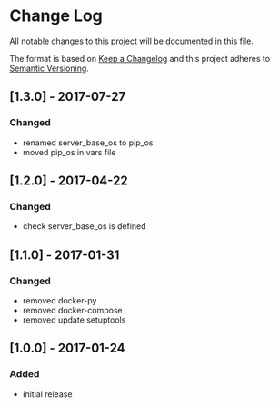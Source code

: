 # Change Log
All notable changes to this project will be documented in this file.

The format is based on [Keep a Changelog](http://keepachangelog.com/) 
and this project adheres to [Semantic Versioning](http://semver.org/).


## [1.3.0] - 2017-07-27
### Changed
- renamed server_base_os to pip_os
- moved pip_os in vars file


## [1.2.0] - 2017-04-22
### Changed
- check server_base_os is defined


## [1.1.0] - 2017-01-31
### Changed
- removed docker-py
- removed docker-compose
- removed update setuptools


## [1.0.0] - 2017-01-24
### Added
- initial release